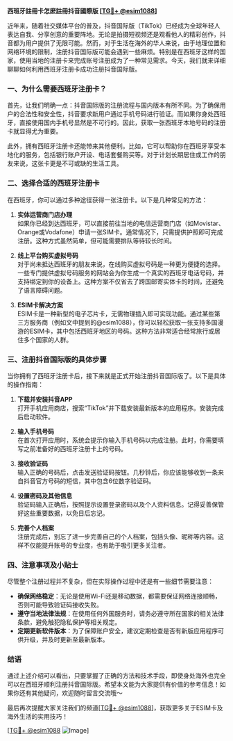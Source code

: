 **西班牙註冊卡怎麽註冊抖音國際版 [[TG💪+ @esim1088](https://t.me/s/esim1088)]**

近年来，随着社交媒体平台的普及，抖音国际版（TikTok）已经成为全球年轻人表达自我、分享创意的重要阵地。无论是拍摄短视频还是观看他人的精彩创作，抖音都为用户提供了无限可能。然而，对于生活在海外的华人来说，由于地理位置和网络环境的限制，注册抖音国际版可能会遇到一些麻烦。特别是在西班牙这样的国家，使用当地的注册卡来完成账号注册成为了一种常见需求。今天，我们就来详细聊聊如何利用西班牙注册卡成功注册抖音国际版。

### 一、为什么需要西班牙注册卡？

首先，让我们明确一点：抖音国际版的注册流程与国内版本有所不同。为了确保用户的合法性和安全性，抖音要求新用户通过手机号码进行验证。而如果你身处西班牙，直接使用国内手机号显然是不可行的。因此，获取一张西班牙本地号码的注册卡就显得尤为重要。

此外，拥有西班牙注册卡还能带来其他便利。比如，它可以帮助你在西班牙享受本地化的服务，包括银行账户开设、电话套餐购买等。对于计划长期居住或工作的朋友来说，这张卡更是不可或缺的生活工具。

### 二、选择合适的西班牙注册卡

在西班牙，你可以通过多种途径获得一张注册卡。以下是几种常见的方法：

1. **实体运营商门店办理**  
   如果你已经到达西班牙，可以直接前往当地的电信运营商门店（如Movistar、Orange或Vodafone）申请一张SIM卡。通常情况下，只需提供护照即可完成注册。这种方式虽然简单，但可能需要排队等待较长时间。

2. **线上平台购买虚拟号码**  
   对于尚未抵达西班牙的朋友来说，在线购买虚拟号码是一种更为便捷的选择。一些专门提供虚拟号码服务的网站会为你生成一个真实的西班牙电话号码，并支持绑定到你的设备上。这种方案不仅省去了跨国邮寄实体卡的时间，还避免了语言障碍问题。

3. **ESIM卡解决方案**  
   ESIM卡是一种新型的电子芯片卡，无需物理插入即可实现功能。通过某些第三方服务商（例如文中提到的@esim1088），你可以轻松获取一张支持多国漫游的ESIM卡，其中包括西班牙地区的号码。这种方法非常适合经常旅行或居住多个国家的人群。

### 三、注册抖音国际版的具体步骤

当你拥有了西班牙注册卡后，接下来就是正式开始注册抖音国际版了。以下是具体的操作指南：

1. **下载并安装抖音APP**  
   打开手机应用商店，搜索“TikTok”并下载安装最新版本的应用程序。安装完成后启动软件。

2. **输入手机号码**  
   在首次打开应用时，系统会提示你输入手机号码以完成注册。此时，你需要填写之前准备好的西班牙注册卡上的号码。

3. **接收验证码**  
   输入正确的号码后，点击发送验证码按钮。几秒钟后，你应该能够收到一条来自抖音官方号码的短信，其中包含6位数字验证码。

4. **设置密码及其他信息**  
   验证码输入正确后，按照提示设置登录密码以及个人资料信息。记得妥善保管好这些重要数据，以免日后忘记。

5. **完善个人档案**  
   注册完成后，别忘了进一步完善自己的个人档案，包括头像、昵称等内容。这样不仅能提升账号的专业度，也有助于吸引更多关注者。

### 四、注意事项及小贴士

尽管整个注册过程并不复杂，但在实际操作过程中还是有一些细节需要注意：

- **确保网络稳定**：无论是使用Wi-Fi还是移动数据，都需要保证网络连接顺畅，否则可能导致验证码接收失败。
- **遵守当地法律法规**：在使用任何外国服务时，请务必遵守所在国家的相关法律条款，避免触犯隐私保护等相关规定。
- **定期更新软件版本**：为了保障账户安全，建议定期检查是否有新版应用程序可供升级，并及时更新至最新版本。

### 结语

通过上述介绍可以看出，只要掌握了正确的方法和技术手段，即使身处海外也完全可以在西班牙顺利注册抖音国际版。希望本文能为大家提供有价值的参考信息！如果你还有其他疑问，欢迎随时留言交流哦～ 

最后再次提醒大家关注我们的频道[[TG💪+ @esim1088](https://t.me/s/esim1088)]，获取更多关于ESIM卡及海外生活的实用技巧！  

[[TG💪+ @esim1088](https://t.me/s/esim1088) ![Image](https://i.postimg.cc/4NQfJmqS/Snipaste-2025-05-13-00-14-12.png)]